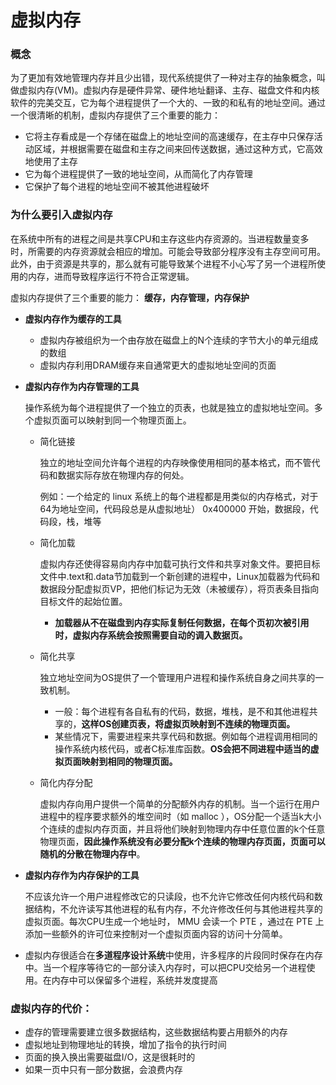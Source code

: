 # 虚拟内存

### 概念

为了更加有效地管理内存并且少出错，现代系统提供了一种对主存的抽象概念，叫做虚拟内存(VM)。虚拟内存是硬件异常、硬件地址翻译、主存、磁盘文件和内核软件的完美交互，它为每个进程提供了一个大的、一致的和私有的地址空间。通过一个很清晰的机制，虚拟内存提供了三个重要的能力：

* 它将主存看成是一个存储在磁盘上的地址空间的高速缓存，在主存中只保存活动区域，并根据需要在磁盘和主存之间来回传送数据，通过这种方式，它高效地使用了主存
* 它为每个进程提供了一致的地址空间，从而简化了内存管理
* 它保护了每个进程的地址空间不被其他进程破坏  
  

### 为什么要引入虚拟内存

在系统中所有的进程之间是共享CPU和主存这些内存资源的。当进程数量变多时，所需要的内存资源就会相应的增加。可能会导致部分程序没有主存空间可用。此外，由于资源是共享的，那么就有可能导致某个进程不小心写了另一个进程所使用的内存，进而导致程序运行不符合正常逻辑。

虚拟内存提供了三个重要的能力： **缓存，内存管理，内存保护**

* **虚拟内存作为缓存的工具**
  * 虚拟内存被组织为一个由存放在磁盘上的N个连续的字节大小的单元组成的数组
  * 虚拟内存利用DRAM缓存来自通常更大的虚拟地址空间的页面

* **虚拟内存作为内存管理的工具**

  操作系统为每个进程提供了一个独立的页表，也就是独立的虚拟地址空间。多个虚拟页面可以映射到同一个物理页面上。

  * 简化链接

    独立的地址空间允许每个进程的内存映像使用相同的基本格式，而不管代码和数据实际存放在物理内存的何处。

    例如：一个给定的 linux 系统上的每个进程都是用类似的内存格式，对于64为地址空间，代码段总是从虚拟地址） 0x400000 开始，数据段，代码段，栈，堆等

  * 简化加载

    虚拟内存还使得容易向内存中加载可执行文件和共享对象文件。要把目标文件中.text和.data节加载到一个新创建的进程中，Linux加载器为代码和数据段分配虚拟页VP，把他们标记为无效（未被缓存），将页表条目指向目标文件的起始位置。

    - **加载器从不在磁盘到内存实际复制任何数据，在每个页初次被引用时，虚拟内存系统会按照需要自动的调入数据页。**

  * 简化共享

    独立地址空间为OS提供了一个管理用户进程和操作系统自身之间共享的一致机制。

    - 一般：每个进程有各自私有的代码，数据，堆栈，是不和其他进程共享的，**这样OS创建页表，将虚拟页映射到不连续的物理页面。**
    - 某些情况下，需要进程来共享代码和数据。例如每个进程调用相同的操作系统内核代码，或者C标准库函数。**OS会把不同进程中适当的虚拟页面映射到相同的物理页面。**

  * 简化内存分配

    虚拟内存向用户提供一个简单的分配额外内存的机制。当一个运行在用户进程中的程序要求额外的堆空间时（如 malloc ），OS分配一个适当k大小个连续的虚拟内存页面，并且将他们映射到物理内存中任意位置的k个任意物理页面，**因此操作系统没有必要分配k个连续的物理内存页面，页面可以随机的分散在物理内存中**。

* **虚拟内存作为内存保护的工具**

  不应该允许一个用户进程修改它的只读段，也不允许它修改任何内核代码和数据结构，不允许读写其他进程的私有内存，不允许修改任何与其他进程共享的虚拟页面。每次CPU生成一个地址时， MMU 会读一个 PTE ，通过在 PTE 上添加一些额外的许可位来控制对一个虚拟页面内容的访问十分简单。

* 虚拟内存很适合在**多道程序设计系统**中使用，许多程序的片段同时保存在内存中。当一个程序等待它的一部分读入内存时，可以把CPU交给另一个进程使用。在内存中可以保留多个进程，系统并发度提高  
  

### 虚拟内存的代价：

* 虚存的管理需要建立很多数据结构，这些数据结构要占用额外的内存
* 虚拟地址到物理地址的转换，增加了指令的执行时间
* 页面的换入换出需要磁盘I/O，这是很耗时的
* 如果一页中只有一部分数据，会浪费内存
